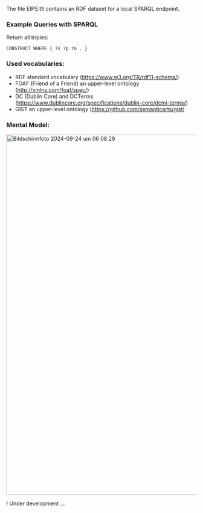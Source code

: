 The file EIPS.ttl contains an RDF dataset for a local SPARQL endpoint.

### Example Queries with SPARQL

Return all triples:
```sparql
CONSTRUCT WHERE { ?s ?p ?o . }
```

### Used vocabularies:
- RDF standard vocabulary (https://www.w3.org/TR/rdf11-schema/)
- FOAF (Friend of a Friend) an upper-level ontology (http://xmlns.com/foaf/spec/)
- DC (Dublin Core) and DCTerms (https://www.dublincore.org/specifications/dublin-core/dcmi-terms/)
- GIST an upper-level ontology (https://github.com/semanticarts/gist)

### Mental Model:

<img width="954" alt="Bildschirmfoto 2024-09-24 um 06 08 29" src="https://github.com/user-attachments/assets/05a7fcda-fe3c-42ef-9989-e1992e2a81b6">

! Under development ...
